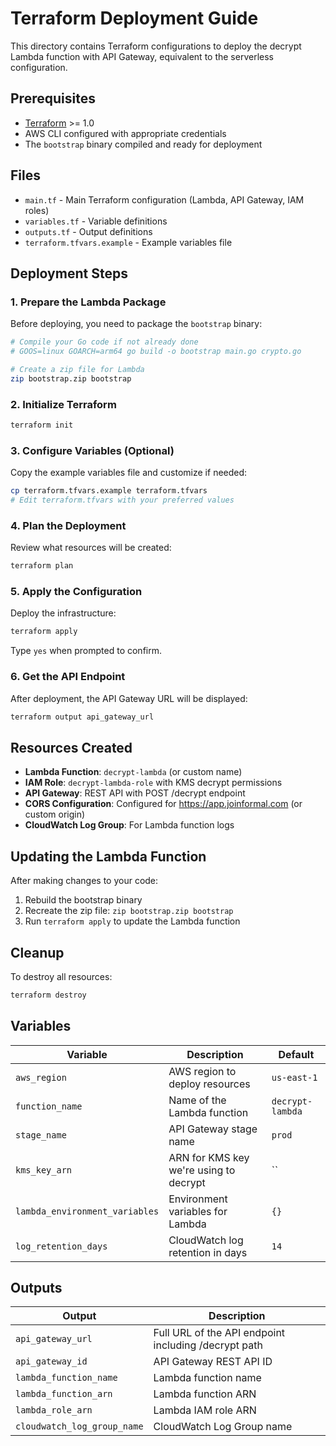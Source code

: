 # Terraform Deployment Guide

This directory contains Terraform configurations to deploy the decrypt Lambda function with API Gateway, equivalent to the serverless configuration.

## Prerequisites

- [Terraform](https://www.terraform.io/downloads.html) >= 1.0
- AWS CLI configured with appropriate credentials
- The `bootstrap` binary compiled and ready for deployment

## Files

- `main.tf` - Main Terraform configuration (Lambda, API Gateway, IAM roles)
- `variables.tf` - Variable definitions
- `outputs.tf` - Output definitions
- `terraform.tfvars.example` - Example variables file

## Deployment Steps

### 1. Prepare the Lambda Package

Before deploying, you need to package the `bootstrap` binary:

```bash
# Compile your Go code if not already done
# GOOS=linux GOARCH=arm64 go build -o bootstrap main.go crypto.go

# Create a zip file for Lambda
zip bootstrap.zip bootstrap
```

### 2. Initialize Terraform

```bash
terraform init
```

### 3. Configure Variables (Optional)

Copy the example variables file and customize if needed:

```bash
cp terraform.tfvars.example terraform.tfvars
# Edit terraform.tfvars with your preferred values
```

### 4. Plan the Deployment

Review what resources will be created:

```bash
terraform plan
```

### 5. Apply the Configuration

Deploy the infrastructure:

```bash
terraform apply
```

Type `yes` when prompted to confirm.

### 6. Get the API Endpoint

After deployment, the API Gateway URL will be displayed:

```bash
terraform output api_gateway_url
```

## Resources Created

- **Lambda Function**: `decrypt-lambda` (or custom name)
- **IAM Role**: `decrypt-lambda-role` with KMS decrypt permissions
- **API Gateway**: REST API with POST /decrypt endpoint
- **CORS Configuration**: Configured for https://app.joinformal.com (or custom origin)
- **CloudWatch Log Group**: For Lambda function logs

## Updating the Lambda Function

After making changes to your code:

1. Rebuild the bootstrap binary
2. Recreate the zip file: `zip bootstrap.zip bootstrap`
3. Run `terraform apply` to update the Lambda function

## Cleanup

To destroy all resources:

```bash
terraform destroy
```

## Variables

| Variable | Description | Default |
|----------|-------------|---------|
| `aws_region` | AWS region to deploy resources | `us-east-1` |
| `function_name` | Name of the Lambda function | `decrypt-lambda` |
| `stage_name` | API Gateway stage name | `prod` |
| `kms_key_arn` | ARN for KMS key we're using to decrypt | `` |
| `lambda_environment_variables` | Environment variables for Lambda | `{}` |
| `log_retention_days` | CloudWatch log retention in days | `14` |

## Outputs

| Output | Description |
|--------|-------------|
| `api_gateway_url` | Full URL of the API endpoint including /decrypt path |
| `api_gateway_id` | API Gateway REST API ID |
| `lambda_function_name` | Lambda function name |
| `lambda_function_arn` | Lambda function ARN |
| `lambda_role_arn` | Lambda IAM role ARN |
| `cloudwatch_log_group_name` | CloudWatch Log Group name |
